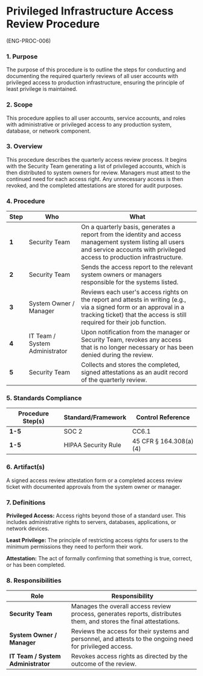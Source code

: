 # Privileged Infrastructure Access Review Procedure
(ENG-PROC-006)

### 1. Purpose

The purpose of this procedure is to outline the steps for conducting and documenting the required quarterly reviews of all user accounts with privileged access to production infrastructure, ensuring the principle of least privilege is maintained.

### 2. Scope

This procedure applies to all user accounts, service accounts, and roles with administrative or privileged access to any production system, database, or network component.

### 3. Overview

This procedure describes the quarterly access review process. It begins with the Security Team generating a list of privileged accounts, which is then distributed to system owners for review. Managers must attest to the continued need for each access right. Any unnecessary access is then revoked, and the completed attestations are stored for audit purposes.

### 4. Procedure

| **Step** | **Who**                      | **What**                                                                                                                                                           |
| -------- | ---------------------------- | ------------------------------------------------------------------------------------------------------------------------------------------------------------------ |
| **1**    | Security Team                | On a quarterly basis, generates a report from the identity and access management system listing all users and service accounts with privileged access to production infrastructure. |
| **2**    | Security Team                | Sends the access report to the relevant system owners or managers responsible for the systems listed.                                                              |
| **3**    | System Owner / Manager       | Reviews each user's access rights on the report and attests in writing (e.g., via a signed form or an approval in a tracking ticket) that the access is still required for their job function. |
| **4**    | IT Team / System Administrator | Upon notification from the manager or Security Team, revokes any access that is no longer necessary or has been denied during the review.                          |
| **5**    | Security Team                | Collects and stores the completed, signed attestations as an audit record of the quarterly review.                                                                 |

### 5. Standards Compliance

| **Procedure Step(s)** | **Standard/Framework**     | **Control Reference**     |
| --------------------- | -------------------------- | ------------------------- |
| **1-5**               | SOC 2                      | CC6.1                     |
| **1-5**               | HIPAA Security Rule        | 45 CFR § 164.308(a)(4)    |

### 6. Artifact(s)

A signed access review attestation form or a completed access review ticket with documented approvals from the system owner or manager.

### 7. Definitions

**Privileged Access:** Access rights beyond those of a standard user. This includes administrative rights to servers, databases, applications, or network devices.

**Least Privilege:** The principle of restricting access rights for users to the minimum permissions they need to perform their work.

**Attestation:** The act of formally confirming that something is true, correct, or has been completed.

### 8. Responsibilities

| **Role**                 | **Responsibility**                                                                                             |
| ------------------------ | -------------------------------------------------------------------------------------------------------------- |
| **Security Team**        | Manages the overall access review process, generates reports, distributes them, and stores the final attestations. |
| **System Owner / Manager** | Reviews the access for their systems and personnel, and attests to the ongoing need for privileged access.     |
| **IT Team / System Administrator** | Revokes access rights as directed by the outcome of the review.                                        |
